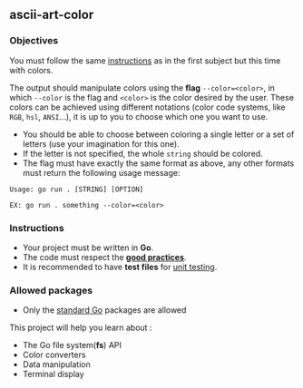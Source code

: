 ## ascii-art-color

### Objectives

You must follow the same [instructions](../README.md) as in the first subject but this time with colors.

The output should manipulate colors using the **flag** `--color=<color>`, in which `--color` is the flag and `<color>` is the color desired by the user. These colors can be achieved using different notations (color code systems, like `RGB`, `hsl`, `ANSI`...), it is up to you to choose which one you want to use.

- You should be able to choose between coloring a single letter or a set of letters (use your imagination for this one).
- If the letter is not specified, the whole `string` should be colored.
- The flag must have exactly the same format as above, any other formats must return the following usage message:

```console
Usage: go run . [STRING] [OPTION]

EX: go run . something --color=<color>
```

### Instructions

- Your project must be written in **Go**.
- The code must respect the [**good practices**](../../good-practices/README.md).
- It is recommended to have **test files** for [unit testing](https://go.dev/doc/tutorial/add-a-test).

### Allowed packages

- Only the [standard Go](https://golang.org/pkg/) packages are allowed

This project will help you learn about :

- The Go file system(**fs**) API
- Color converters
- Data manipulation
- Terminal display
